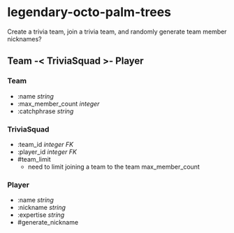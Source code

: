 # legendary-octo-palm-trees
Create a trivia team, join a trivia team, and randomly generate team member nicknames?

## Team -< TriviaSquad >- Player

### Team
- :name _string_
- :max_member_count _integer_
- :catchphrase _string_

### TriviaSquad
- :team_id _integer FK_
- :player_id _integer FK_
- #team_limit
  - need to limit joining a team to the team max_member_count

### Player
- :name _string_
- :nickname _string_
- :expertise _string_
- #generate_nickname